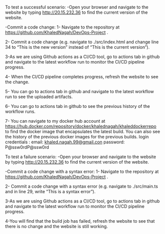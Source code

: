 


To test a successful scenario:
-Open your browser and navigate to the website by typing http://20.15.232.36 to find the current version of the website.

-Commit a code change:
1- Navigate to the repository at https://github.com/KhaledNagah/DevOps-Project .

2- Commit a code change (e.g. navigate to ./src/index.html and change line 34 to “This is the new version” instead of “This is the current version”).

3-As we are using Github actions as a CI/CD tool, go to actions tab in github and navigate to the latest workflow run to monitor the CI/CD pipeline progress.

4- When the CI/CD pipeline completes progress, refresh the website to see the change.

5- You can go to actions tab in github and navigate to the latest workflow run to see the uploaded artifacts.

6- You can go to actions tab in github to see the previous history of the workflow runs.

7- You can navigate to my docker hub account at https://hub.docker.com/repository/docker/khalednagah/khaleddockerrepo to find the docker image that encapsulates the latest build. You can also see the history of the previous docker images for the previous builds.
login credentials :
email: khaled.nagah.99@gmail.con
password: P@ssw0rdP@ssw0rd 


To test a failure scenario:
-Open your browser and navigate to the website by typing http://20.15.232.36 to find the current version of the website.

-Commit a code change with a syntax error:
1- Navigate to the repository at https://github.com/KhaledNagah/DevOps-Project .

2- Commit a code change with a syntax error (e.g. navigate to ./src/main.ts and in line 29, write “This is a syntax error”).

3-As we are using Github actions as a CI/CD tool, go to actions tab in github and navigate to the latest workflow run to monitor the CI/CD pipeline progress.

4-You will find that the build job has failed, refresh the website to see that there is no change and the website is still working.
